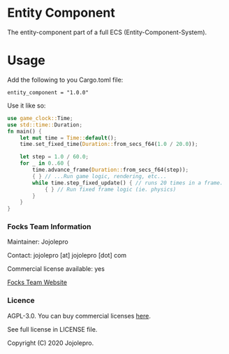 # Entity Component
The entity-component part of a full ECS (Entity-Component-System).

# Usage
Add the following to you Cargo.toml file:
```
entity_component = "1.0.0"
```

Use it like so:
```rust
use game_clock::Time;
use std::time::Duration;
fn main() {
    let mut time = Time::default();
    time.set_fixed_time(Duration::from_secs_f64(1.0 / 20.0));

    let step = 1.0 / 60.0;
    for _ in 0..60 {
        time.advance_frame(Duration::from_secs_f64(step));
        { } // ...Run game logic, rendering, etc...
        while time.step_fixed_update() { // runs 20 times in a frame.
            { } // Run fixed frame logic (ie. physics)
        }
    }
}
```

### Focks Team Information
Maintainer: Jojolepro

Contact: jojolepro [at] jojolepro [dot] com

Commercial license available: yes

[Focks Team Website](https://jojolepro.com/focks)

### Licence
AGPL-3.0. You can buy commercial licenses [here](https://jojolepro.com/focks/).

See full license in LICENSE file.

Copyright (C) 2020 Jojolepro.
